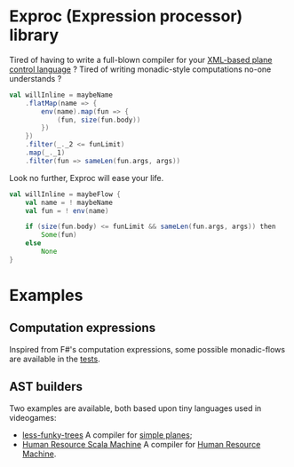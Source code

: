 # Exproc (**Ex**pression **proc**essor) library

Tired of having to write a full-blown compiler for your [XML-based plane control language](https://snowflake0s.github.io/funkyguide/) ?
Tired of writing monadic-style computations no-one understands ?
```scala
val willInline = maybeName
    .flatMap(name => {
        env(name).map(fun => {
            (fun, size(fun.body))
        })
    })
    .filter(_._2 <= funLimit) 
    .map(_._1)
    .filter(fun => sameLen(fun.args, args))
```

Look no further, Exproc will ease your life.
```scala
val willInline = maybeFlow {
    val name = ! maybeName
    val fun = ! env(name)

    if (size(fun.body) <= funLimit && sameLen(fun.args, args)) then
        Some(fun)
    else
        None
}
```

# Examples
## Computation expressions
Inspired from F#'s computation expressions, some possible monadic-flows are available in the [tests](src/test/scala/computations/).

## AST builders
Two examples are available, both based upon tiny languages used in videogames:
- [less-funky-trees](https://github.com/Ef55/less-funky-trees) A compiler for [simple planes](https://www.simpleplanes.com/);
- [Human Resource Scala Machine](https://github.com/Ef55/hrm-scala-compiler) A compiler for [Human Resource Machine](https://tomorrowcorporation.com/humanresourcemachine).